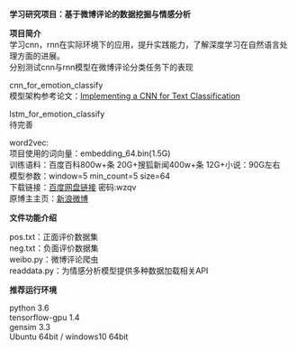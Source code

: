 **学习研究项目：基于微博评论的数据挖掘与情感分析**  


**项目简介**  
学习cnn，rnn在实际环境下的应用，提升实践能力，了解深度学习在自然语言处理方面的进展。  
分别测试cnn与rnn模型在微博评论分类任务下的表现  

cnn_for_emotion_classify  
模型架构参考论文：[Implementing a CNN for Text Classification](http://www.wildml.com/2015/12/implementing-a-cnn-for-text-classification-in-tensorflow/)  

lstm_for_emotion_classify  
待完善

word2vec:  
项目使用的词向量：embedding_64.bin(1.5G)  
训练语料：百度百科800w+条 20G+搜狐新闻400w+条 12G+小说：90G左右  
模型参数：window=5 min_count=5 size=64  
下载链接：[百度网盘链接](https://pan.baidu.com/s/1o7MWrnc)      密码:wzqv  
原博主主页：[新浪微博](https://weibo.com/u/6131343391?is_all=1)  


**文件功能介绍**

pos.txt：正面评价数据集  
neg.txt：负面评价数据集  
weibo.py：微博评论爬虫  
readdata.py：为情感分析模型提供多种数据加载相关API




**推荐运行环境**  

python 3.6  
tensorflow-gpu 1.4  
gensim 3.3  
Ubuntu 64bit / windows10 64bit  